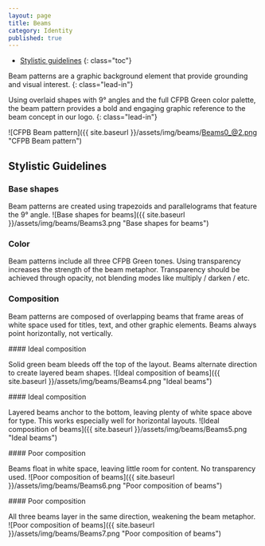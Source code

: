```yaml
---
layout: page
title: Beams
category: Identity
published: true
---
```


- [Stylistic guidelines](#stylistic-guidelines)
{: class="toc"}

<div class="content-67 content-first">

Beam patterns are a graphic background element that provide grounding and visual interest.
{: class="lead-in"}

Using overlaid shapes with 9&deg; angles and the full CFPB Green color palette, the beam pattern provides a bold and engaging graphic reference to the beam concept in our logo.
{: class="lead-in"}

</div>

<div class="content-33 content-last">

![CFPB Beam pattern]({{ site.baseurl }}/assets/img/beams/Beams0_@2.png "CFPB Beam pattern")

</div>

## Stylistic Guidelines

<div class="content-100 content-first">

### Base shapes

</div>

<span class="content-25">
Beam patterns are created using
trapezoids and parallelograms that
feature the 9&deg; angle.
</span>
<span class="content-75">
![Base shapes for beams]({{ site.baseurl }}/assets/img/beams/Beams3.png "Base shapes for beams")
</span>

<div class="content-67 content-first">

### Color

Beam patterns include all three CFPB Green tones. Using transparency increases the strength of the beam metaphor. Transparency should be achieved through opacity, not blending modes like multiply / darken / etc.

</div>

<div class="content-33 content-last">

</div>

<div class="content-67 content-first">

### Composition
Beam patterns are composed of overlapping beams that frame areas of white space used for titles, text, and other graphic elements. Beams always point horizontally, not vertically.

</div>

<div class="content-33 content-last">

</div>

<span class="content-25">
#### Ideal composition  

Solid green beam bleeds off the top of the layout. Beams alternate direction to create layered beam shapes.
</span>
<span class="content-75">
![Ideal composition of beams]({{ site.baseurl }}/assets/img/beams/Beams4.png "Ideal beams")
</span>

<span class="content-25">
#### Ideal composition  

Layered beams anchor to the bottom, leaving plenty of white space above for type. This works
especially well for horizontal layouts.
</span>
<span class="content-75">
![Ideal composition of beams]({{ site.baseurl }}/assets/img/beams/Beams5.png "Ideal beams")
</span>

<span class="content-25">
#### Poor composition  

Beams float in white space, leaving little room for content. No transparency used.
</span>
<span class="content-75">
![Poor composition of beams]({{ site.baseurl }}/assets/img/beams/Beams6.png "Poor composition of beams")
</span>

<span class="content-25">
#### Poor composition  

All three beams layer in the same direction, weakening the beam metaphor.
</span>
<span class="content-75">
![Poor composition of beams]({{ site.baseurl }}/assets/img/beams/Beams7.png "Poor composition of beams")
</span>